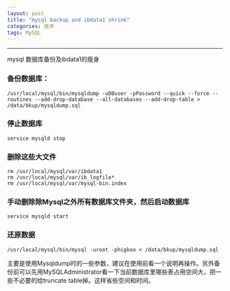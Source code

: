 ```yaml
---
layout: post
title: "mysql backup and ibdata1 shrink"
categories: 技术
tags: MySQL
---
```



---
mysql 数据库备份及ibdata1的瘦身

### 备份数据库：
	/usr/local/mysql/bin/mysqldump -uDBuser -pPassword --quick --force --routines --add-drop-database --all-databases --add-drop-table > /data/bkup/mysqldump.sql

### 停止数据库
	
	service mysqld stop

### 删除这些大文件
	
	rm /usr/local/mysql/var/ibdata1
	rm /usr/local/mysql/var/ib_logfile*
	rm /usr/local/mysql/var/mysql-bin.index
 
### 手动删除除Mysql之外所有数据库文件夹，然后启动数据库
	
	service mysqld start

### 还原数据

	/usr/local/mysql/bin/mysql -uroot -phigkoo < /data/bkup/mysqldump.sql

主要是使用Mysqldump时的一些参数，建议在使用前看一个说明再操作。另外备份前可以先用MySQLAdministrator看一下当前数据库里哪些表占用空间大，把一些不必要的给truncate table掉。这样省些空间和时间。
 
